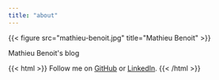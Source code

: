 ```yaml
---
title: "about"
---
```


{{< figure src="mathieu-benoit.jpg" title="Mathieu Benoit" >}}

Mathieu Benoit's blog

{{< html >}}
Follow me on <a href="https://github.com/mathieu-benoit" target="_blank">GitHub</a>
or <a href="https://www.linkedin.com/in/mathieubenoitqc" target="_blank">LinkedIn</a>.
{{< /html >}}
